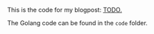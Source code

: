 This is the code for my blogpost: [TODO.](TODO)      

The Golang code can be found in the `code` folder.     



